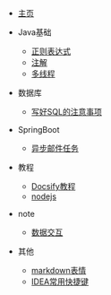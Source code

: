 - [主页](/ "Learning Notes") 
*  Java基础
    * [正则表达式](java/正则表达式.md)
    * [注解](java/注解.md)
    * [多线程](java/Java多线程.md)
*  数据库
    * [写好SQL的注意事项](mysql/写好SQL的注意事项.md)
*   SpringBoot
    * [异步邮件任务](springboot/mail/异步邮件任务.md)
*  教程
    * [Docsify教程](tutorial/Docsify教程.md)  
    * [nodejs](tutorial/nodejs.md)  
*   note
    * [数据交互](front/ajax/数据交互.md)
    
*  其他
    * [markdown表情](other/markdown表情.md)
    * [IDEA常用快捷键](other/IDEA常用快捷键.md)

